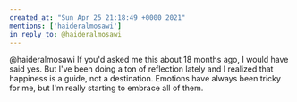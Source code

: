 ```yaml
---
created_at: "Sun Apr 25 21:18:49 +0000 2021"
mentions: ['haideralmosawi']
in_reply_to: @haideralmosawi
---
```


@haideralmosawi If you'd asked me this about 18 months ago, I would have said yes. But I've been doing a ton of reflection lately and I realized that happiness is a guide, not a destination. Emotions have always been tricky for me, but I'm really starting to embrace all of them.